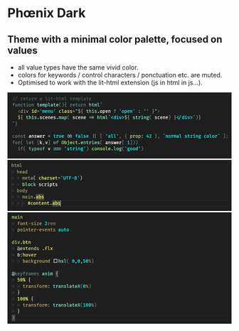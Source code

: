 # Phœnix Dark

## Theme with a minimal color palette, focused on values 
- all value types have the same vivid color.
- colors for keywords / control characters / ponctuation etc. are muted. 
- Optimised to work with the lit-html extension (js in html in js...).

![js demo](./screenshots/js.png)
![pug demo](./screenshots/pug.png)
![stylus demo](./screenshots/stylus.png)